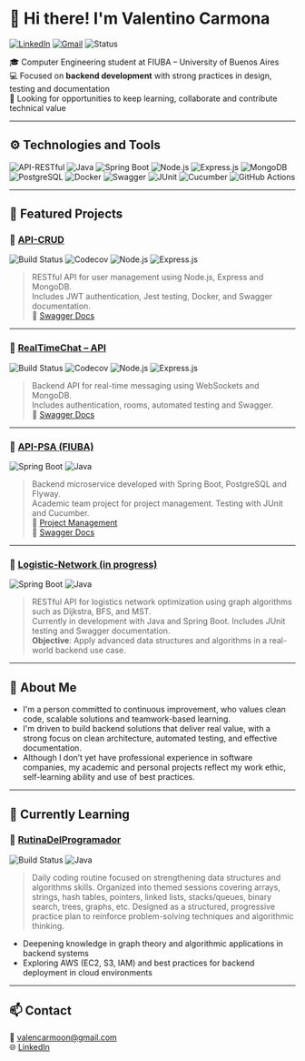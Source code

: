 # 👋 Hi there! I'm Valentino Carmona

[![LinkedIn](https://img.shields.io/badge/LinkedIn-blue?logo=linkedin&style=for-the-badge&logoColor=white)](https://www.linkedin.com/in/valentino-carmona-85399b23b)
[![Gmail](https://img.shields.io/badge/Gmail-red?logo=gmail&style=for-the-badge&logoColor=white)](mailto:valencarmoon@gmail.com)
![Status](https://img.shields.io/badge/Backend--Developer-Active-brightgreen?style=for-the-badge)

🎓 Computer Engineering student at FIUBA – University of Buenos Aires  
💻 Focused on **backend development** with strong practices in design, testing and documentation  
🔎 Looking for opportunities to keep learning, collaborate and contribute technical value

---

## ⚙️ Technologies and Tools

![API-RESTful](https://img.shields.io/badge/API-RESTful-00BB2D?style=flat-square&logo=api&logoColor=white)
![Java](https://img.shields.io/badge/Java-ED8B00?style=flat-square&logo=openjdk&logoColor=white)
![Spring Boot](https://img.shields.io/badge/Spring_Boot-6DB33F?style=flat-square&logo=spring-boot&logoColor=white)
![Node.js](https://img.shields.io/badge/Node.js-339933?style=flat-square&logo=node.js&logoColor=white)
![Express.js](https://img.shields.io/badge/Express.js-404D59?style=flat-square&logo=express&logoColor=white)
![MongoDB](https://img.shields.io/badge/MongoDB-4EA94B?style=flat-square&logo=mongodb&logoColor=white)
![PostgreSQL](https://img.shields.io/badge/PostgreSQL-316192?style=flat-square&logo=postgresql&logoColor=white)
![Docker](https://img.shields.io/badge/Docker-2496ED?style=flat-square&logo=docker&logoColor=white)
![Swagger](https://img.shields.io/badge/Swagger-85EA2D?style=flat-square&logo=swagger&logoColor=black)
![JUnit](https://img.shields.io/badge/JUnit-25A162?style=flat-square&logo=java&logoColor=white)
![Cucumber](https://img.shields.io/badge/Cucumber-00BB2D?style=flat-square&logo=Cucumber&logoColor=white)
![GitHub Actions](https://img.shields.io/badge/GitHub_Actions-2088FF?style=flat-square&logo=github-actions&logoColor=white)

---

## 🧩 Featured Projects

### 🔹 [API-CRUD](https://github.com/ValentinoCarmonaS/API-CRUD)  
![Build Status](https://github.com/ValentinoCarmonaS/API-CRUD/actions/workflows/ci.yml/badge.svg)
![Codecov](https://codecov.io/gh/ValentinoCarmonaS/API-CRUD/branch/main/graph/badge.svg)
![Node.js](https://img.shields.io/badge/Node.js-339933?style=flat-square&logo=node.js&logoColor=white)
![Express.js](https://img.shields.io/badge/Express.js-404D59?style=flat-square&logo=express&logoColor=white)
> RESTful API for user management using Node.js, Express and MongoDB.  
> Includes JWT authentication, Jest testing, Docker, and Swagger documentation.  
🔗 [Swagger Docs](https://api-crud-soy5.onrender.com/api-docs)

---

### 🔹 [RealTimeChat – API](https://github.com/ValentinoCarmonaS/RealTimeChat)  
![Build Status](https://github.com/ValentinoCarmonaS/RealTimeChat/actions/workflows/ci.yml/badge.svg)
![Codecov](https://codecov.io/gh/ValentinoCarmonaS/RealTimeChat/branch/main/graph/badge.svg)
![Node.js](https://img.shields.io/badge/Node.js-339933?style=flat-square&logo=node.js&logoColor=white)
![Express.js](https://img.shields.io/badge/Express.js-404D59?style=flat-square&logo=express&logoColor=white)
> Backend API for real-time messaging using WebSockets and MongoDB.  
> Includes authentication, rooms, automated testing and Swagger.  
🔗 [Swagger Docs](https://realtimechat-59t7.onrender.com/api-docs)

---

### 🔹 [API-PSA (FIUBA)](https://github.com/ValentinoCarmonaS/squad_07_2025_1c)
![Spring Boot](https://img.shields.io/badge/Spring_Boot-6DB33F?style=flat-square&logo=spring-boot&logoColor=white)
![Java](https://img.shields.io/badge/Java-ED8B00?style=flat-square&logo=openjdk&logoColor=white)
> Backend microservice developed with Spring Boot, PostgreSQL and Flyway.  
> Academic team project for project management. Testing with JUnit and Cucumber.  
🔗 [Project Management](https://tribu-a-2025-1c.onrender.com/proyectos)  
🔗 [Swagger Docs](https://squad-07-2025-1c.onrender.com/swagger-ui/index.html)

---

### 🔹 [Logistic-Network (in progress)](https://github.com/ValentinoCarmonaS/Logistic_Network)  
![Spring Boot](https://img.shields.io/badge/Spring_Boot-6DB33F?style=flat-square&logo=spring-boot&logoColor=white)
![Java](https://img.shields.io/badge/Java-ED8B00?style=flat-square&logo=openjdk&logoColor=white)
> RESTful API for logistics network optimization using graph algorithms such as Dijkstra, BFS, and MST.  
> Currently in development with Java and Spring Boot. Includes JUnit testing and Swagger documentation.  
> **Objective**: Apply advanced data structures and algorithms in a real-world backend use case.

---

## 💼 About Me

- I'm a person committed to continuous improvement, who values clean code, scalable solutions and teamwork-based learning.
- I'm driven to build backend solutions that deliver real value, with a strong focus on clean architecture, automated testing, and effective documentation.
- Although I don’t yet have professional experience in software companies, my academic and personal projects reflect my work ethic, self-learning ability and use of best practices.

---

## 📘 Currently Learning

### 🔹 [RutinaDelProgramador](https://github.com/ValentinoCarmonaS/RutinaDelProgramador)
![Build Status](https://github.com/ValentinoCarmonaS/RutinaDelProgramador/actions/workflows/tests.yml/badge.svg)
![Java](https://img.shields.io/badge/Java-ED8B00?style=flat-square\&logo=openjdk\&logoColor=white)
> Daily coding routine focused on strengthening data structures and algorithms skills.
> Organized into themed sessions covering arrays, strings, hash tables, pointers, linked lists, stacks/queues, binary search, trees, graphs, etc. 
> Designed as a structured, progressive practice plan to reinforce problem-solving techniques and algorithmic thinking.

- Deepening knowledge in graph theory and algorithmic applications in backend systems  
- Exploring AWS (EC2, S3, IAM) and best practices for backend deployment in cloud environments

---

## 📫 Contact

📧 [valencarmoon@gmail.com](mailto:valencarmoon@gmail.com)  
🌐 [LinkedIn](https://www.linkedin.com/in/valentino-carmona-85399b23b)
